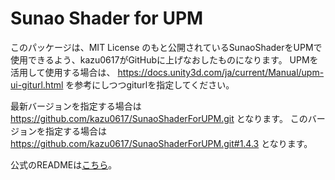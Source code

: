 # Sunao Shader for UPM

このパッケージは、MIT License のもと公開されているSunaoShaderをUPMで使用できるよう、kazu0617がGitHubに上げなおしたものになります。
UPMを活用して使用する場合は、 https://docs.unity3d.com/ja/current/Manual/upm-ui-giturl.html を参考にしつつgiturlを指定してください。

最新バージョンを指定する場合は https://github.com/kazu0617/SunaoShaderForUPM.git となります。
このバージョンを指定する場合は https://github.com/kazu0617/SunaoShaderForUPM.git#1.4.3 となります。

公式のREADMEは[こちら](./README.txt)。
